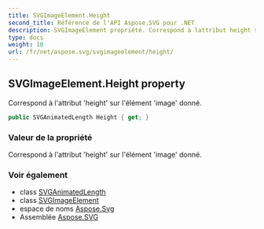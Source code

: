 ```yaml
---
title: SVGImageElement.Height
second_title: Référence de l'API Aspose.SVG pour .NET
description: SVGImageElement propriété. Correspond à lattribut height sur lélément image donné.
type: docs
weight: 10
url: /fr/net/aspose.svg/svgimageelement/height/
---
```

## SVGImageElement.Height property

Correspond à l'attribut 'height' sur l'élément 'image' donné.

```csharp
public SVGAnimatedLength Height { get; }
```

### Valeur de la propriété

Correspond à l'attribut 'height' sur l'élément 'image' donné.

### Voir également

* class [SVGAnimatedLength](../../../aspose.svg.datatypes/svganimatedlength/)
* class [SVGImageElement](../)
* espace de noms [Aspose.Svg](../../svgimageelement/)
* Assemblée [Aspose.SVG](../../../)


